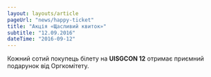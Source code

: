 ```yaml
---
layout: layouts/article
pageUrl: "news/happy-ticket"
title: "Акція «Щасливий квиток»"
subtitle: "12.09.2016"
dateTime: "2016-09-12"
---
```


Кожний сотий покупець білету на <strong class="color-blue">UISGCON 12</strong> отримає приємний подарунок від Оргкомітету.


